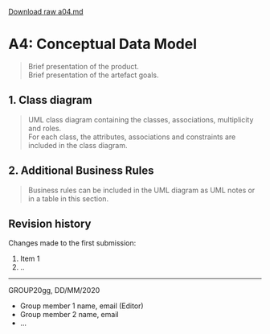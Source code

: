 [Download raw a04.md](uploads/7784b0a620ea910eaeab6c874df3f404/a04.md)

# A4: Conceptual Data Model

> Brief presentation of the product.  
> Brief presentation of the artefact goals.

## 1. Class diagram

> UML class diagram containing the classes, associations, multiplicity and roles.  
> For each class, the attributes, associations and constraints are included in the class diagram.

## 2. Additional Business Rules
 
> Business rules can be included in the UML diagram as UML notes or in a table in this section.

## Revision history

Changes made to the first submission:
1. Item 1
1. ..

***
GROUP20gg, DD/MM/2020
 
* Group member 1 name, email (Editor)
* Group member 2 name, email
* ...